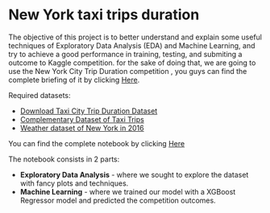 <h1> New York taxi trips duration </h1>

The objective of this project is to better understand and explain some useful techniques of Exploratory Data Analysis (EDA) and Machine Learning, and try to achieve a good performance in training, testing, and submiting a outcome to Kaggle competition. for the sake of doing that, we are going to use the New York City Trip Duration competition , you guys can find the complete briefing of it by clicking <a href="https://www.kaggle.com/competitions/nyc-taxi-trip-duration/overview">Here</a>.

Required datasets:
* <a href="https://www.kaggle.com/competitions/nyc-taxi-trip-duration/data" >Download Taxi City Trip Duration Dataset</a>
* <a href = "https://drive.google.com/file/d/1WIWwC4F3ITnuW7xk0hPomQgYq35OVsaN/view?usp=sharing">Complementary Dataset of Taxi Trips</a>
* <a href = "https://drive.google.com/file/d/1kfRBRtaX-g8HjGvY3kmoWIu2H3x4_ZHE/view?usp=sharing">Weather dataset of New York in 2016</a>

You can find the complete notebook by clicking <a href="https://github.com/nicholascomuni/Kaggle-New-York-Taxi-Copetition/blob/master/NY%20Taxi.ipynb">Here</a>

The notebook consists in 2 parts:
* <b>Exploratory Data Analysis</b> - where we sought to explore the dataset with fancy plots and techniques.
* <b>Machine Learning</b> - where we trained our model with a XGBoost Regressor model and predicted the competition outcomes.
